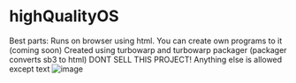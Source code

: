 # highQualityOS
Best parts: Runs on browser using html.
            You can create own programs to it (coming soon)
            Created using turbowarp and turbowarp packager (packager converts sb3 to html)
DONT SELL THIS PROJECT!
Anything else is allowed except text ![image](https://github.com/lentas1/highQualityOS/assets/88710364/ae312b2a-9ddb-4069-aaca-a86641f0a8f7)
